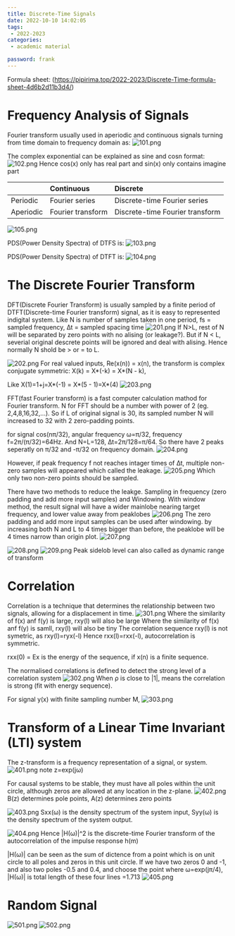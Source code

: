 ```yaml
---
title: Discrete-Time Signals
date: 2022-10-10 14:02:05
tags:
 - 2022-2023
categories: 
 - academic material

password: frank
---
```


Formula sheet: (https://pipirima.top/2022-2023/Discrete-Time-formula-sheet-4d6b2d11b3d4/)

# Frequency Analysis of Signals

Fourier transform usually used in aperiodic and continuous signals turning from time domain to frequency domain as:
![101.png](101.png)

The complex exponential can be explained as sine and cosn format:
![102.png](102.png)
Hence cos(x) only has real part and sin(x) only contains imagine part

||Continuous|Discrete|
|:----|:----|:----|
|Periodic|Fourier series|Discrete-time Fourier series|
|Aperiodic|Fourier transform|Discrete-time Fourier transform|

![105.png](105.png)

PDS(Power Density Spectra) of DTFS is:
![103.png](103.png)

PDS(Power Density Spectra) of DTFT is:
![104.png](104.png)

# The Discrete Fourier Transform

DFT(Discrete Fourier Transform) is usually sampled by a finite period of DTFT(Discrete-time Fourier transform) signal, as it is easy to represented indigital system.
Like N is number of samples taken in one period, fs = sampled frequency, ∆t = sampled spacing time
![201.png](201.png)
If N>L, rest of N will be separated by zero points with no alising (or leakage?). 
But if N < L, severial original descrete points will be ignored and deal with alising.
Hence normally N shold be > or = to L.

![202.png](202.png)
For real valued inputs, Re(x(n)) = x(n), 
the transform is complex conjugate symmetric: X(k) = X*(-k) = X*(N - k),

Like X(1)=1+j=X*(-1) = X*(5 - 1)=X*(4)
![203.png](203.png)

FFT(fast Fourier transform) is a fast computer calculation mathod for Fourier transform. N for FFT should be a number with power of 2 (eg. 2,4,8,16,32,...). So if L of original signal is 30, its sampled number N will increased to 32 with 2 zero-padding points.

for signal cos(nπ/32), angular frequency ω=π/32, frequency f=2π/(π/32)=64Hz. And N=L=128, ∆t=2π/128=π/64. So there have 2 peaks seperatly on π/32 and -π/32 on frequency domain.
![204.png](204.png)

However, if peak frequency f not reaches intager times of ∆t, multiple non-zero samples will appeared which called the leakage.
![205.png](205.png)
Which only two non-zero points should be sampled.

There have two methods to reduce the leakge. Sampling in frequency (zero padding and add more input samples) and Windowing.
With window method, the result signal will have a wider mainlobe nearing target frequency, and lower value away from peaklobes
![206.png](206.png)
The zero padding and add more input samples can be used after windowing. by increasing both N and L to 4 times bigger than before, the peaklobe will be 4 times narrow than origin plot.
![207.png](207.png)

![208.png](208.png)
![209.png](209.png)
Peak sidelob level can also called as dynamic range of transform

# Correlation
 
Correlation is a technique that determines the relationship between two signals, allowing for a displacement in time.
![301.png](301.png)
Where the similarity of f(x) anf f(y) is large, rxy(l) will also be large
Where the similarity of f(x) anf f(y) is samll, rxy(l) will also be tiny
The correlation sequence rxy(l) is not symetric, as rxy(l)=ryx(-l) 
Hence rxx(l)=rxx(-l), autocorrelation is symmetric.

rxx(0) = Ex is the energy of the sequence, if x(n) is a finite sequence.

The normalised correlations is defined to detect the strong level of a correlation system
![302.png](302.png)
When ρ is close to |1|, means the correlation is strong (fit with energy sequence).

For signal y(x) with finite sampling number M, 
![303.png](303.png)

# Transform of a Linear Time Invariant (LTI) system

The z-transform is a frequency representation of a signal, or system.
![401.png](401.png)
note z=exp(jω)

For causal systems to be stable, they must have all poles within the unit circle, although zeros are allowed at any location in the z-plane.
![402.png](402.png)
B(z) determines pole points, A(z) determines zero points

![403.png](403.png)
Sxx(ω) is the density spectrum of the system input, Syy(ω) is the density spectrum of the system output.

![404.png](404.png)
Hence |H(ω)|^2 is the discrete-time Fourier transform of the autocorrelation of the impulse response h(m)

|H(ω)| can be seen as the sum of dictence from a point which is on unit circle to all poles and zeros in this unit circle.
If we have two zeros 0 and -1, and also two poles -0.5 and 0.4, and choose the point where ω=exp(jπ/4),
|H(ω)| is total length of these four lines =1.713
![405.png](405.png)

# Random Signal
![501.png](501.png)
![502.png](502.png)